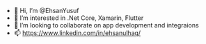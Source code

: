 - 👋 Hi, I’m @EhsanYusuf
- 👀 I’m interested in .Net Core, Xamarin, Flutter
- 💞️ I’m looking to collaborate on app development and integraions
- 📫 https://www.linkedin.com/in/ehsanulhaq/

<!---
EhsanYusuf/EhsanYusuf is a ✨ special ✨ repository because its `README.md` (this file) appears on your GitHub profile.
You can click the Preview link to take a look at your changes.
--->
